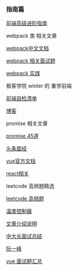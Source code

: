 ### 指南篇

[前端高级进阶指南](https://github.com/sl1673495/blogs/issues/37)

webpack 类 相关文章

[webpack中文文档](https://www.webpackjs.com/concepts/)

[webpack 相关面试题](https://juejin.im/post/6844904094281236487)

[webpack 实践](https://github.com/vikingmute/webpack-for-fools/blob/master/entries/newchapter-1.md)

极客学院  winter 的 重学前端

[前端自检清单](https://juejin.im/post/6844903830887366670#heading-20)

[博客](https://github.com/careteenL/blog)

promise 相关文章

[promise 45道](https://juejin.im/post/6844904077537574919w)

[头条面经](https://juejin.im/post/6844904088337907720)

[vue官方文档](https://cn.vuejs.org/v2/api/#directives)

[react相关](https://juejin.im/post/6844904024534155277)

leetcode 高频题精选

[leetcode 高频题](https://github.com/Jack-cool/blog/issues/40)

[温度控制器](https://github.com/ibrahima92/fullstack-typescript-mern-todo)

[文章介绍说明](https://www.freecodecamp.org/news/how-to-build-a-todo-app-with-react-typescript-nodejs-and-mongodb/)


[中大长面试总结](https://github.com/funnycoderstar/blog/issues/156)

[阮一峰](http://www.ruanyifeng.com/blog/archives.html)

[vue 面试题汇总](https://juejin.im/post/6876002080235274247#heading-2)


